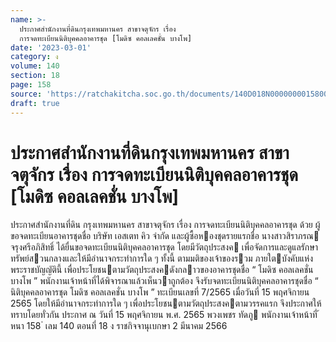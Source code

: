```yaml
---
name: >-
  ประกาศสำนักงานที่ดินกรุงเทพมหานคร สาขาจตุจักร เรื่อง
  การจดทะเบียนนิติบุคคลอาคารชุด [โมดิซ คอลเลคชั่น บางโพ]
date: '2023-03-01'
category: ง
volume: 140
section: 18
page: 158
source: 'https://ratchakitcha.soc.go.th/documents/140D018N0000000015800.pdf'
draft: true
---
```


# ประกาศสำนักงานที่ดินกรุงเทพมหานคร สาขาจตุจักร เรื่อง การจดทะเบียนนิติบุคคลอาคารชุด [โมดิซ คอลเลคชั่น บางโพ]

ประกาศสํานักงานที่ดิน กรุงเทพมหานคร สาขาจตุจักร เรื่อง การจดทะเบียนนิติบุคคลอาคารชุด ด้วย ผู้ขอจดทะเบียนอาคารชุดชื่อ บริษัท เอสเตท คิว จํากัด และผู้ซื้อหองชุดรายแรกชื่อ นางสาวสิราภรณ จรุงศรีอภิสิทธิ์ ได้ยื่นขอจดทะเบียนนิติบุคคลอาคารชุด โดยมีวัตถุประสงค เพื่อจัดการและดูแลรักษาทรัพย์สวนกลางและให้มีอํานาจกระทําการใด ๆ ทั้งนี้ ตามมติของเจ้าของรวม ภายใตบังคับแห่งพระราชบัญญัตินี้ เพื่อประโยชนตามวัตถุประสงคดังกลาวของอาคารชุดชื่อ “ โมดิซ คอลเลคชั่น บางโพ ” พนักงานเจ้าหน้าที่ได้พิจารณาแล้วเห็นวาถูกต้อง จึงรับจดทะเบียนนิติบุคคลอาคารชุดชื่อ “ นิติบุคคลอาคารชุด โมดิซ คอลเลคชั่น บางโพ ” ทะเบียนเลขที่ 7/2565 เมื่อวันที่ 15 พฤศจิกายน 2565 โดยให้มีอํานาจกระทําการใด ๆ เพื่อประโยชนตามวัตถุประสงคตามวรรคแรก จึงประกาศให้ทราบโดยทั่วกัน ประกาศ ณ วันที่ 15 พฤศจิกายน พ.ศ. 2565 พวงเพชร ทัดภู พนักงานเจ้าหน้าที่ ้ หนา 158 ่ เลม 140 ตอนที่ 18 ง ราชกิจจานุเบกษา 2 มีนาคม 2566
